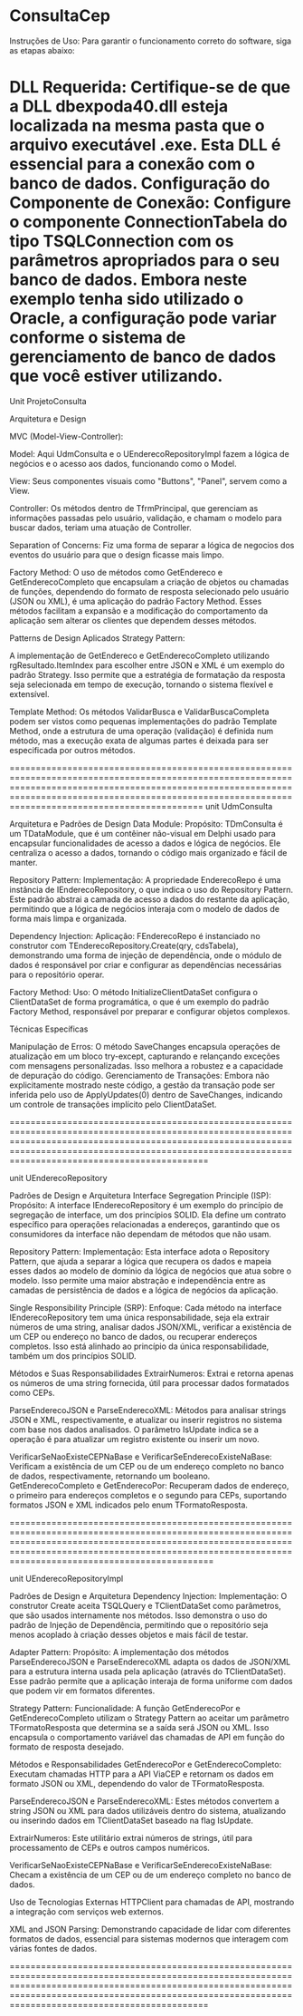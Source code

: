 # ConsultaCep

Instruções de Uso:
Para garantir o funcionamento correto do software, siga as etapas abaixo:

DLL Requerida:
Certifique-se de que a DLL dbexpoda40.dll esteja localizada na mesma pasta que o arquivo executável .exe. Esta DLL é essencial para a conexão com o banco de dados.
Configuração do Componente de Conexão:
Configure o componente ConnectionTabela do tipo TSQLConnection com os parâmetros apropriados para o seu banco de dados. Embora neste exemplo tenha sido utilizado o Oracle, a configuração pode variar conforme o sistema de gerenciamento de banco de dados que você estiver utilizando.
==============================================================================================================================================================================================================================================================


Unit ProjetoConsulta

Arquitetura e Design

MVC (Model-View-Controller):

Model:  Aqui UdmConsulta e o UEnderecoRepositoryImpl  fazem a lógica de negócios e o acesso aos dados, funcionando como o Model.

View: Seus componentes visuais como "Buttons", "Panel", servem como a View.

Controller: Os métodos dentro de TfrmPrincipal, que gerenciam as informações passadas pelo usuário, validação, e chamam o modelo para buscar dados, teriam uma atuação de Controller.


Separation of Concerns:
Fiz uma forma de separar a lógica de negocios dos eventos do usuário para que o design ficasse mais limpo.


Factory Method:
O uso de métodos como GetEndereco e GetEnderecoCompleto que encapsulam a criação de objetos ou chamadas de funções, dependendo do formato de resposta selecionado pelo usuário (JSON ou XML), é uma aplicação do padrão Factory Method. Esses métodos facilitam a expansão e a modificação do comportamento da aplicação sem alterar os clientes que dependem desses métodos.

Patterns de Design Aplicados
Strategy Pattern:

A implementação de GetEndereco e GetEnderecoCompleto utilizando rgResultado.ItemIndex para escolher entre JSON e XML é um exemplo do padrão Strategy. Isso permite que a estratégia de formatação da resposta seja selecionada em tempo de execução, tornando o sistema flexível e extensível.

Template Method:
Os métodos ValidarBusca e ValidarBuscaCompleta podem ser vistos como pequenas implementações do padrão Template Method, onde a estrutura de uma operação (validação) é definida num método, mas a execução exata de algumas partes é deixada para ser especificada por outros métodos.

=============================================================================================================================================================================================================================================================
unit UdmConsulta 

Arquitetura e Padrões de Design
Data Module:
Propósito: TDmConsulta é um TDataModule, que é um contêiner não-visual em Delphi usado para encapsular funcionalidades de acesso a dados e lógica de negócios. Ele centraliza o acesso a dados, tornando o código mais organizado e fácil de manter.

Repository Pattern:
Implementação: A propriedade EnderecoRepo é uma instância de IEnderecoRepository, o que indica o uso do Repository Pattern. Este padrão abstrai a camada de acesso a dados do restante da aplicação, permitindo que a lógica de negócios interaja com o modelo de dados de forma mais limpa e organizada.

Dependency Injection:
Aplicação: FEnderecoRepo é instanciado no construtor com TEnderecoRepository.Create(qry, cdsTabela), demonstrando uma forma de injeção de dependência, onde o módulo de dados é responsável por criar e configurar as dependências necessárias para o repositório operar.

Factory Method:
Uso: O método InitializeClientDataSet configura o ClientDataSet de forma programática, o que é um exemplo do padrão Factory Method, responsável por preparar e configurar objetos complexos.

Técnicas Específicas

Manipulação de Erros: O método SaveChanges encapsula operações de atualização em um bloco try-except, capturando e relançando exceções com mensagens personalizadas. Isso melhora a robustez e a capacidade de depuração do código.
Gerenciamento de Transações: Embora não explicitamente mostrado neste código, a gestão da transação pode ser inferida pelo uso de ApplyUpdates(0) dentro de SaveChanges, indicando um controle de transações implícito pelo ClientDataSet.

==============================================================================================================================================================================================================================================================

unit UEnderecoRepository 

Padrões de Design e Arquitetura
Interface Segregation Principle (ISP):
Propósito: A interface IEnderecoRepository é um exemplo do princípio de segregação de interface, um dos princípios SOLID. Ela define um contrato específico para operações relacionadas a endereços, garantindo que os consumidores da interface não dependam de métodos que não usam.

Repository Pattern:
Implementação: Esta interface adota o Repository Pattern, que ajuda a separar a lógica que recupera os dados e mapeia esses dados ao modelo de domínio da lógica de negócios que atua sobre o modelo. Isso permite uma maior abstração e independência entre as camadas de persistência de dados e a lógica de negócios da aplicação.

Single Responsibility Principle (SRP):
Enfoque: Cada método na interface IEnderecoRepository tem uma única responsabilidade, seja ela extrair números de uma string, analisar dados JSON/XML, verificar a existência de um CEP ou endereço no banco de dados, ou recuperar endereços completos. Isso está alinhado ao princípio da única responsabilidade, também um dos princípios SOLID.

Métodos e Suas Responsabilidades
ExtrairNumeros: Extrai e retorna apenas os números de uma string fornecida, útil para processar dados formatados como CEPs.

ParseEnderecoJSON e ParseEnderecoXML: Métodos para analisar strings JSON e XML, respectivamente, e atualizar ou inserir registros no sistema com base nos dados analisados. O parâmetro IsUpdate indica se a operação é para atualizar um registro existente ou inserir um novo.

VerificarSeNaoExisteCEPNaBase e VerificarSeEnderecoExisteNaBase: Verificam a existência de um CEP ou de um endereço completo no banco de dados, respectivamente, retornando um booleano.
GetEnderecoCompleto e GetEnderecoPor: Recuperam dados de endereço, o primeiro para endereços completos e o segundo para CEPs, suportando formatos JSON e XML indicados pelo enum TFormatoResposta.

===============================================================================================================================================================================================================================================================

unit UEnderecoRepositoryImpl 

Padrões de Design e Arquitetura
Dependency Injection:
Implementação: O construtor Create aceita TSQLQuery e TClientDataSet como parâmetros, que são usados internamente nos métodos. Isso demonstra o uso do padrão de Injeção de Dependência, permitindo que o repositório seja menos acoplado à criação desses objetos e mais fácil de testar.

Adapter Pattern:
Propósito: A implementação dos métodos ParseEnderecoJSON e ParseEnderecoXML adapta os dados de JSON/XML para a estrutura interna usada pela aplicação (através do TClientDataSet). Esse padrão permite que a aplicação interaja de forma uniforme com dados que podem vir em formatos diferentes.

Strategy Pattern:
Funcionalidade: A função GetEnderecoPor e GetEnderecoCompleto utilizam o Strategy Pattern ao aceitar um parâmetro TFormatoResposta que determina se a saída será JSON ou XML. Isso encapsula o comportamento variável das chamadas de API em função do formato de resposta desejado.

Métodos e Responsabilidades
GetEnderecoPor e GetEnderecoCompleto: Executam chamadas HTTP para a API ViaCEP e retornam os dados em formato JSON ou XML, dependendo do valor de TFormatoResposta.

ParseEnderecoJSON e ParseEnderecoXML: Estes métodos convertem a string JSON ou XML para dados utilizáveis dentro do sistema, atualizando ou inserindo dados em TClientDataSet baseado na flag IsUpdate.

ExtrairNumeros: Este utilitário extrai números de strings, útil para processamento de CEPs e outros campos numéricos.

VerificarSeNaoExisteCEPNaBase e VerificarSeEnderecoExisteNaBase: Checam a existência de um CEP ou de um endereço completo no banco de dados.

Uso de Tecnologias Externas
HTTPClient para chamadas de API, mostrando a integração com serviços web externos.

XML and JSON Parsing: Demonstrando capacidade de lidar com diferentes formatos de dados, essencial para sistemas modernos que interagem com várias fontes de dados.

==============================================================================================================================================================================================================================================================









